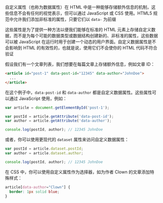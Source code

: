 自定义属性（也称为数据属性）在 HTML 中是一种能够存储额外信息的机制，这些信息不会有任何的视觉表示，但可以通过 JavaScript 或 CSS 使用。HTML5 规范中允许我们添加非标准的属性，只要它们以 `data-` 为前缀

这些属性是为了提供一种方法以便我们能够在标准的 HTML 元素上存储自定义数据，而不是为每个可能的数据类型或数据结构创建新的、非标准的属性，这些数据可以被 JavaScript 在运行时用于创建一个动态的用户界面。自定义数据属性是不会影响到 HTML 的有效性的，也就是说，使用它们不会使你的 HTML 代码不符合验证

假设我们有一个文章列表，我们想要在每篇文章上存储额外信息，例如文章 ID：

```HTML
<article id="post-1" data-post-id="12345" data-author="JohnDoe">
  ...
</article>
```

在这个例子中，`data-post-id` 和 `data-author` 都是自定义数据属性。这些属性可以通过 JavaScript 使用，例如：

```JavaScript
var article = document.getElementById('post-1');

var postId = article.getAttribute('data-post-id');
var author = article.getAttribute('data-author');

console.log(postId, author); // 12345 JohnDoe
```

或者，你可以使用更现代的 `dataset` 属性来访问自定义数据属性：

```JavaScript
var postId = article.dataset.postId;
var author = article.dataset.author;

console.log(postId, author); // 12345 JohnDoe
```

在 CSS 中，你可以使用自定义属性作为选择器，如为作者 Clown 的文章添加特殊样式：

```CSS
article[data-author="Clown"] {
  border: 1px solid blue;
}
```
